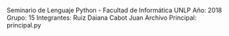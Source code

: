 Seminario de Lenguaje Python - Facultad de Informática UNLP
Año: 2018
Grupo: 15
Integrantes:
    Ruiz Daiana
    Cabot Juan
Archivo Principal:
    principal.py

